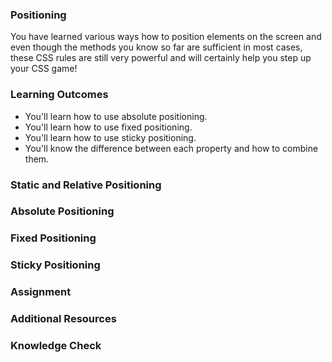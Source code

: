 ### Positioning

You have learned various ways how to position elements on the screen and even though the methods you know so far are sufficient in most cases, these CSS rules are still very powerful and will certainly help you step up your CSS game!

### Learning Outcomes
 - You'll learn how to use absolute positioning.
 - You'll learn how to use fixed positioning.
 - You'll learn how to use sticky positioning.
 - You'll know the difference between each property and how to combine them.

### Static and Relative Positioning

### Absolute Positioning

### Fixed Positioning 

### Sticky Positioning

### Assignment

### Additional Resources

### Knowledge Check